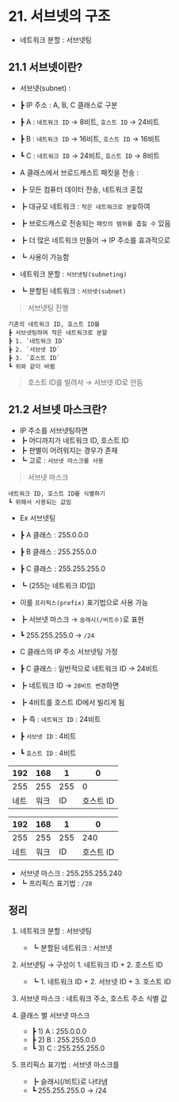# 21. 서브넷의 구조

- 네트워크 분할 : 서브넷팅

## 21.1 서브넷이란?

- 서브넷(subnet) :
- ┣ IP 주소 : A, B, C 클래스로 구분
- ┣ A : `네트워크 ID` → 8비트, `호스트 ID` → 24비트
- ┣ B : `네트워크 ID` → 16비트, `호스트 ID` → 16비트
- ┗ C : `네트워크 ID` → 24비트, `호스트 ID` → 8비트

- A 클래스에서 브로드캐스트 패킷을 전송 :
- ┣ 모든 컴퓨터 데이터 전송, 네트워크 혼잡
- ┣ 대규모 네트워크 : `작은 네트워크로 분할`하여
- ┣ 브로드캐스로 전송되는 `패킷의 범위를 좁힐 수` 있음
- ┣ 더 많은 네트워크 만들어 → IP 주소를 효과적으로
- ┗ 사용이 가능함

- 네트워크 분할 : `서브넷팅(subneting)`
- ┗ 분할된 네트워크 : `서브넷(subnet)`

> 서브넷팅 진행

    기존의 네트워크 ID, 호스트 ID를
    ┣ 서브넷팅하여 작은 네트워크로 분할
    ┣ 1. `네트워크 ID`
    ┣ 2. `서브넷 ID`
    ┣ 3. `호스트 ID`
    ┗ 위와 같이 바뀜

> 호스트 ID를 빌려서 → 서브넷 ID로 만듬

## 21.2 서브넷 마스크란?

- IP 주소를 서브넷팅하면
- ┣ 어디까지가 네트워크 ID, 호스트 ID
- ┣ 판별이 어려워지는 경우가 존재
- ┗ 고로 : `서브넷 마스크를 사용`

> 서브넷 마스크

    네트워크 ID, 호스트 ID를 식별하기
    ┗ 위해서 사용되는 값임

- Ex 서브넷팅
- ┣ A 클래스 : 255.0.0.0
- ┣ B 클래스 : 255.255.0.0
- ┣ C 클래스 : 255.255.255.0
- ┗ (255는 네트워크 ID임)

- 이를 `프리픽스(prefix)` 표기법으로 사용 가능
- ┣ 서브넷 마스크 → `슬래시(/비트수)`로 표현
- ┗ 255.255.255.0 → `/24`

- C 클래스의 IP 주소 서브넷팅 가정
- ┣ C 클래스 : 일반적으로 네트워크 ID → 24비트
- ┣ 네트워크 ID → `28비트 변경`하면
- ┣ 4비트를 호스트 ID에서 빌리게 됨
- ┣ 즉 : `네트워크 ID` : 24비트
- ┣ `서브넷 ID` : 4비트
- ┗ `호스트 ID` : 4비트

| 192  | 168  | 1   | 0         |
| ---- | ---- | --- | --------- |
| 255  | 255  | 255 | 0         |
| 네트 | 워크 | ID  | 호스트 ID |

| 192  | 168  | 1   | 0         |
| ---- | ---- | --- | --------- |
| 255  | 255  | 255 | 240       |
| 네트 | 워크 | ID  | 호스트 ID |

- 서브넷 마스크 : 255.255.255.240
- ┗ 프리픽스 표기법 : `/28`

## 정리

1. 네트워크 분할 : 서브넷팅

   - ┗ 분할된 네트워크 : 서브넷

2. 서브넷팅 → 구성이 1. 네트워크 ID + 2. 호스트 ID

   - ┗ 1. 네트워크 ID + 2. 서브넷 ID + 3. 호스트 ID

3. 서브넷 마스크 : 네트워크 주소, 호스트 주소 식별 값

4. 클래스 별 서브넷 마스크

   - ┣ 1) A : 255.0.0.0
   - ┣ 2) B : 255.255.0.0
   - ┗ 3) C : 255.255.255.0

5. 프리픽스 표기법 : 서브넷 마스크를

   - ┣ 슬래시(/비트)로 나타냄
   - ┗ 255.255.255.0 → /24
